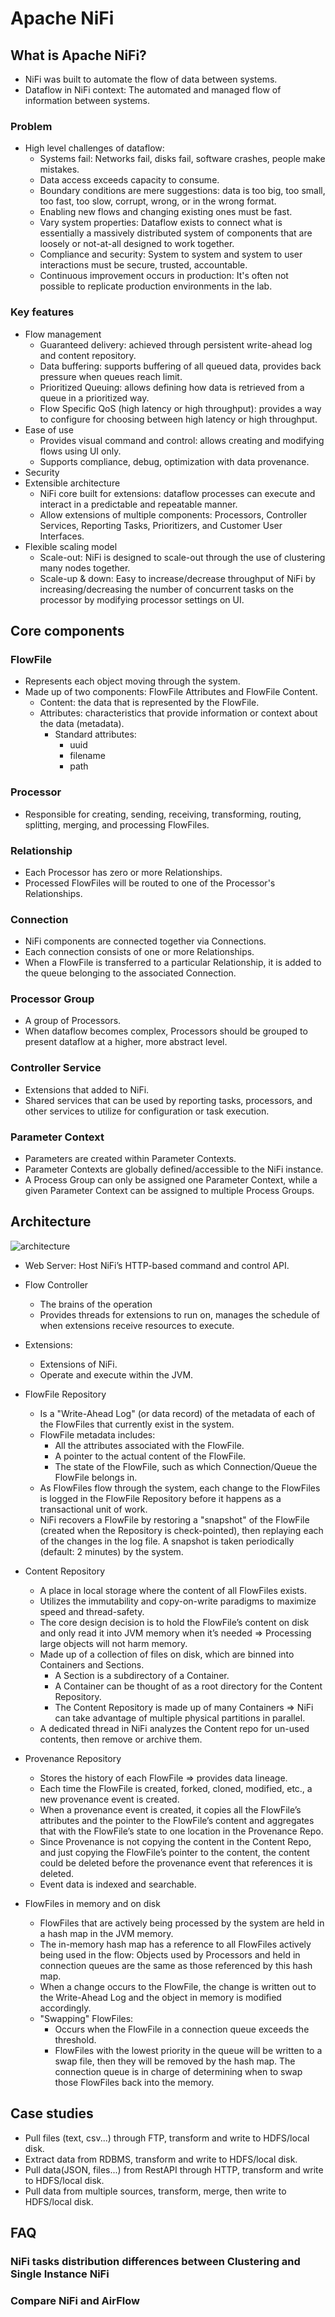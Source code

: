 # Apache NiFi

## What is Apache NiFi?

* NiFi was built to automate the flow of data between systems.
* Dataflow in NiFi context: The automated and managed flow of information between systems.

### Problem

* High level challenges of dataflow:
  * Systems fail: Networks fail, disks fail, software crashes, people make mistakes.
  * Data access exceeds capacity to consume.
  * Boundary conditions are mere suggestions: data is too big, too small, too fast, too slow, corrupt, wrong, or in
    the wrong format.
  * Enabling new flows and changing existing ones must be fast.
  * Vary system properties: Dataflow exists to connect what is essentially a massively distributed system of
    components that are loosely or not-at-all designed to work together.
  * Compliance and security: System to system and system to user interactions must be secure, trusted, accountable.
  * Continuous improvement occurs in production: It's often not possible to replicate production environments in the
    lab.

### Key features

* Flow management
  * Guaranteed delivery: achieved through persistent write-ahead log and content repository.
  * Data buffering: supports buffering of all queued data, provides back pressure when queues reach limit.
  * Prioritized Queuing: allows defining how data is retrieved from a queue in a prioritized way.
  * Flow Specific QoS (high latency or high throughput): provides a way to configure for choosing between high latency
    or high throughput.
* Ease of use
  * Provides visual command and control: allows creating and modifying flows using UI only.
  * Supports compliance, debug, optimization with data provenance.
* Security
* Extensible architecture
  * NiFi core built for extensions: dataflow processes can execute and interact in a predictable and repeatable
    manner.
  * Allow extensions of multiple components: Processors, Controller Services, Reporting Tasks, Prioritizers, and
    Customer User Interfaces.
* Flexible scaling model
  * Scale-out: NiFi is designed to scale-out through the use of clustering many nodes together.
  * Scale-up & down: Easy to increase/decrease throughput of NiFi by increasing/decreasing the number of concurrent
    tasks on the processor by modifying processor settings on UI.

## Core components

### FlowFile

* Represents each object moving through the system.
* Made up of two components: FlowFile Attributes and FlowFile Content.
  * Content: the data that is represented by the FlowFile.
  * Attributes: characteristics that provide information or context about the data (metadata).
    * Standard attributes:
      * uuid
      * filename
      * path

### Processor

* Responsible for creating, sending, receiving, transforming, routing, splitting, merging, and processing FlowFiles.

### Relationship

* Each Processor has zero or more Relationships.
* Processed FlowFiles will be routed to one of the Processor's Relationships.

### Connection

* NiFi components are connected together via Connections.
* Each connection consists of one or more Relationships.
* When a FlowFile is transferred to a particular Relationship, it is added to the queue belonging to the associated
  Connection.

### Processor Group

* A group of Processors.
* When dataflow becomes complex, Processors should be grouped to present dataflow at a higher, more abstract level.

### Controller Service

* Extensions that added to NiFi.
* Shared services that can be used by reporting tasks, processors, and other services to utilize for configuration or
  task
  execution.

### Parameter Context

* Parameters are created within Parameter Contexts.
* Parameter Contexts are globally defined/accessible to the NiFi instance.
* A Process Group can only be assigned one Parameter Context, while a given Parameter Context can be assigned to
  multiple Process Groups.

## Architecture

![architecture](images/nifi-architecture.png)

* Web Server: Host NiFi’s HTTP-based command and control API.
* Flow Controller
  * The brains of the operation
  * Provides threads for extensions to run on, manages the schedule of when extensions receive
    resources to execute.
* Extensions:
  * Extensions of NiFi.
  * Operate and execute within the JVM.
* FlowFile Repository
  * Is a "Write-Ahead Log" (or data record) of the metadata of each of the FlowFiles that currently exist in the system.
  * FlowFile metadata includes:
    * All the attributes associated with the FlowFile.
    * A pointer to the actual content of the FlowFile.
    * The state of the FlowFile, such as which Connection/Queue the FlowFile belongs in.
  * As FlowFiles flow through the system, each change to the FlowFiles is logged in the FlowFile Repository before it
    happens as a transactional unit of work.
  * NiFi recovers a FlowFile by restoring a "snapshot" of the FlowFile (created when the Repository is check-pointed),
    then replaying each of the changes in the log file.
    A snapshot is taken periodically (default: 2 minutes) by the system.
* Content Repository
  * A place in local storage where the content of all FlowFiles exists.
  * Utilizes the immutability and copy-on-write paradigms to maximize speed and thread-safety.
  * The core design decision is to hold the FlowFile’s content on disk and only read it into JVM memory when it’s needed
    => Processing large objects will not harm memory.
  * Made up of a collection of files on disk, which are binned into Containers and Sections.
    * A Section is a subdirectory of a Container.
    * A Container can be thought of as a root directory for the Content Repository.
    * The Content Repository is made up of many Containers
      => NiFi can take advantage of multiple physical partitions in parallel.
  * A dedicated thread in NiFi analyzes the Content repo for un-used contents, then remove or archive them.
* Provenance Repository
  * Stores the history of each FlowFile => provides data lineage.
  * Each time the FlowFile is created, forked, cloned, modified, etc., a new provenance event is created.
  * When a provenance event is created, it copies all the FlowFile’s attributes and the pointer to the FlowFile’s
    content and aggregates that with the FlowFile’s state to one location in the Provenance Repo.
  * Since Provenance is not copying the content in the Content Repo, and just copying the FlowFile’s pointer to the
    content, the content could be deleted before the provenance event that references it is deleted.
  * Event data is indexed and searchable.

* FlowFiles in memory and on disk
  * FlowFiles that are actively being processed by the system are held in a hash map in the JVM memory.
  * The in-memory hash map has a reference to all FlowFiles actively being used in the flow:
    Objects used by Processors and held in connection queues are the same as those referenced by this hash map.
  * When a change occurs to the FlowFile, the change is written out to the Write-Ahead Log and the object in memory is
    modified accordingly.
  * "Swapping" FlowFiles:
    * Occurs when the FlowFile in a connection queue exceeds the threshold.
    * FlowFiles with the lowest priority in the queue will be written to a swap file, then they will be removed by
      the hash map. The connection queue is in charge of determining when to swap those FlowFiles back into the
      memory.

## Case studies

* Pull files (text, csv...) through FTP, transform and write to HDFS/local disk.
* Extract data from RDBMS, transform and write to HDFS/local disk.
* Pull data(JSON, files...) from RestAPI through HTTP, transform and write to HDFS/local disk.
* Pull data from multiple sources, transform, merge, then write to HDFS/local disk.

## FAQ

### NiFi tasks distribution differences between Clustering and Single Instance NiFi

### Compare NiFi and AirFlow